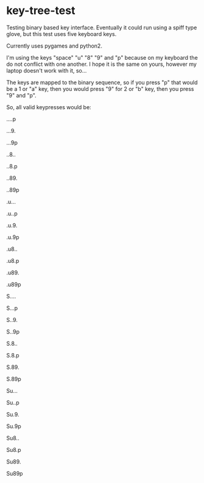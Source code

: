 key-tree-test
=============

Testing binary based key interface. Eventually it could run using a spiff type glove, but this test uses five keyboard keys.

Currently uses pygames and python2.

I'm using the keys "space" "u" "8" "9" and "p" because on my keyboard the do not conflict with one another. I hope it is the same on yours, however my laptop doesn't work with it, so...

The keys are mapped to the binary sequence, so if you press "p" that would be a 1 or "a" key, then you would press "9" for 2 or "b" key, then you press "9" and "p".

So, all valid keypresses would be:

  ....p

  ...9.

  ...9p

  ..8..

  ..8.p

  ..89.

  ..89p

  .u...

  .u..p

  .u.9.

  .u.9p

  .u8..

  .u8.p

  .u89.

  .u89p

  S....

  S...p

  S..9.

  S..9p

  S.8..

  S.8.p

  S.89.

  S.89p

  Su...

  Su..p

  Su.9.

  Su.9p

  Su8..

  Su8.p

  Su89.

  Su89p


